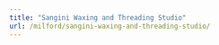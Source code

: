 ```yaml
---
title: "Sangini Waxing and Threading Studio"
url: /milford/sangini-waxing-and-threading-studio/
---
```

